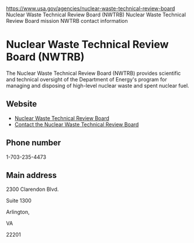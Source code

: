 

https://www.usa.gov/agencies/nuclear-waste-technical-review-board
Nuclear Waste Technical Review Board (NWTRB)
Nuclear Waste Technical Review Board mission
NWTRB contact information

Nuclear Waste Technical Review Board (NWTRB)
============================================

The Nuclear Waste Technical Review Board (NWTRB) provides scientific and technical oversight of the Department of Energy's program for managing and disposing of high-level nuclear waste and spent nuclear fuel.

Website
-------

* [Nuclear Waste Technical Review Board](http://www.nwtrb.gov/)
* [Contact the Nuclear Waste Technical Review Board](https://www.nwtrb.gov/home/contact-us/)

Phone number
------------

1-703-235-4473

Main address
------------

2300 Clarendon Blvd.
  

Suite 1300
  

Arlington,

VA

22201

